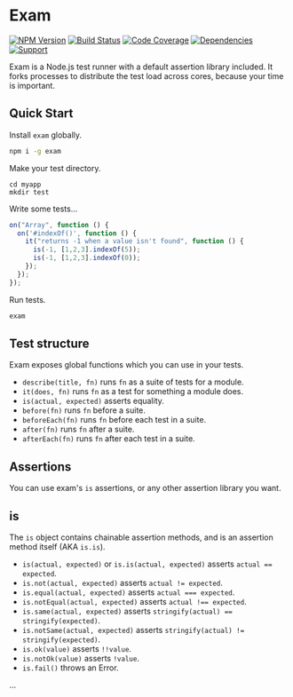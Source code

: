 # Exam

[![NPM Version](https://badge.fury.io/js/exam.png)](http://badge.fury.io/js/exam)
[![Build Status](https://travis-ci.org/zerious/exam.png?branch=master)](https://travis-ci.org/zerious/exam)
[![Code Coverage](https://coveralls.io/repos/zerious/exam/badge.png?branch=master)](https://coveralls.io/r/zerious/exam)
[![Dependencies](https://david-dm.org/zerious/exam.png?theme=shields.io)](https://david-dm.org/zerious/exam)
[![Support](http://img.shields.io/gittip/zerious.png)](https://www.gittip.com/zerious/)

Exam is a Node.js test runner with a default assertion library included. It
forks processes to distribute the test load across cores, because your time is
important.

## Quick Start

Install `exam` globally.
```bash
npm i -g exam
```

Make your test directory.
```
cd myapp
mkdir test
```

Write some tests...
```javascript
on("Array", function () {
  on('#indexOf()', function () {
    it("returns -1 when a value isn't found", function () {
      is(-1, [1,2,3].indexOf(5));
      is(-1, [1,2,3].indexOf(0));
    });
  });
});
```
Run tests.
```bash
exam
```

## Test structure

Exam exposes global functions which you can use in your tests.

* `describe(title, fn)` runs `fn` as a suite of tests for a module.
* `it(does, fn)` runs `fn` as a test for something a module does.
* `is(actual, expected)` asserts equality.
* `before(fn)` runs `fn` before a suite.
* `beforeEach(fn)` runs `fn` before each test in a suite.
* `after(fn)` runs `fn` after a suite.
* `afterEach(fn)` runs `fn` after each test in a suite.

## Assertions

You can use exam's `is` assertions, or any other assertion library you want.

## is
The `is` object contains chainable assertion methods, and is an assertion method
itself (AKA `is.is`).

* `is(actual, expected)` or `is.is(actual, expected)` asserts `actual == expected`.
* `is.not(actual, expected)` asserts `actual != expected`.
* `is.equal(actual, expected)` asserts `actual === expected`.
* `is.notEqual(actual, expected)` asserts `actual !== expected`.
* `is.same(actual, expected)` asserts `stringify(actual) == stringify(expected)`.
* `is.notSame(actual, expected)` asserts `stringify(actual) != stringify(expected)`.
* `is.ok(value)` asserts `!!value`.
* `is.notOk(value)` asserts `!value`.
* `is.fail()` throws an Error.


...
